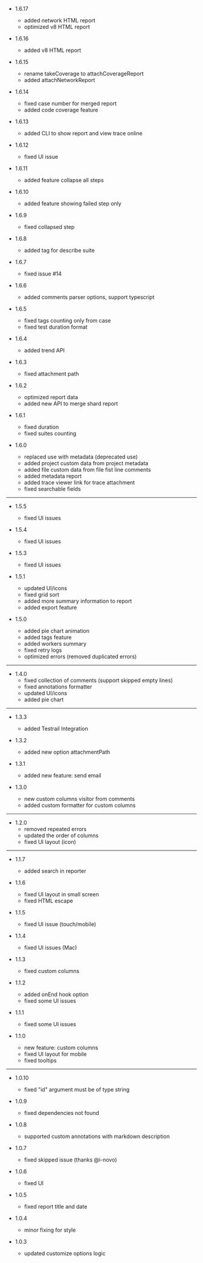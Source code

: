 * 1.6.17
  - added network HTML report
  - optimized v8 HTML report

* 1.6.16
  - added v8 HTML report

* 1.6.15
  - rename takeCoverage to attachCoverageReport
  - added attachNetworkReport

* 1.6.14
  - fixed case number for merged report
  - added code coverage feature

* 1.6.13
  - added CLI to show report and view trace online

* 1.6.12
  - fixed UI issue

* 1.6.11
  - added feature collapse all steps

* 1.6.10
  - added feature showing failed step only

* 1.6.9
  - fixed collapsed step
  
* 1.6.8
  - added tag for describe suite

* 1.6.7
  - fixed issue #14

* 1.6.6
  - added comments parser options, support typescript

* 1.6.5
  - fixed tags counting only from case
  - fixed test duration format

* 1.6.4
  - added trend API

* 1.6.3
  - fixed attachment path

* 1.6.2
  - optimized report data
  - added new API to merge shard report

* 1.6.1
  - fixed duration
  - fixed suites counting

* 1.6.0
  - replaced use with metadata (deprecated use)
  - added project custom data from project metadata
  - added file custom data from file fist line comments
  - added metadata report
  - added trace viewer link for trace attachment
  - fixed searchable fields

---

* 1.5.5
  - fixed UI issues

* 1.5.4
  - fixed UI issues

* 1.5.3
  - fixed UI issues

* 1.5.1
  - updated UI/icons
  - fixed grid sort
  - added more summary information to report
  - added export feature


* 1.5.0
  - added pie chart animation
  - added tags feature
  - added workers summary
  - fixed retry logs
  - optimized errors (removed duplicated errors)

---

* 1.4.0
  - fixed collection of comments (support skipped empty lines)
  - fixed annotations formatter
  - updated UI/icons
  - added pie chart

---

* 1.3.3
  - added Testrail Integration

* 1.3.2
  - added new option attachmentPath

* 1.3.1
  - added new feature: send email

* 1.3.0
  - new custom columns visitor from comments
  - added custom formatter for custom columns

---

* 1.2.0
  - removed repeated errors
  - updated the order of columns
  - fixed UI layout (icon)

---


* 1.1.7
  - added search in reporter

* 1.1.6
  - fixed UI layout in small screen
  - fixed HTML escape

* 1.1.5
  - fixed UI issue (touch/mobile)

* 1.1.4
  - fixed UI issues (Mac)

* 1.1.3
  - fixed custom columns

* 1.1.2
  - added onEnd hook option
  - fixed some UI issues

* 1.1.1
  - fixed some UI issues

* 1.1.0
  - new feature: custom columns
  - fixed UI layout for mobile
  - fixed tooltips

---

* 1.0.10
  - fixed "id" argument must be of type string

* 1.0.9
  - fixed dependencies not found

* 1.0.8
  - supported custom annotations with markdown description

* 1.0.7
  - fixed skipped issue (thanks @i-novo)

* 1.0.6
  - fixed UI

* 1.0.5
  - fixed report title and date

* 1.0.4
  - minor fixing for style

* 1.0.3
  - updated customize options logic